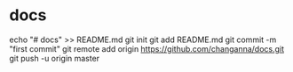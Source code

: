 # docs

echo "# docs" >> README.md
git init
git add README.md
git commit -m "first commit"
git remote add origin https://github.com/changanna/docs.git
git push -u origin master



